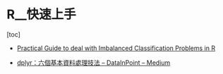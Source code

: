 # R__快速上手

[toc]
<!-- toc --> 


- [Practical Guide to deal with Imbalanced Classification Problems in R](https://www.analyticsvidhya.com/blog/2016/03/practical-guide-deal-imbalanced-classification-problems/)

- [dplyr：六個基本資料處理技法 – DataInPoint – Medium](https://medium.com/datainpoint/dplyr-%E5%85%AD%E5%80%8B%E5%9F%BA%E6%9C%AC%E8%B3%87%E6%96%99%E8%99%95%E7%90%86%E6%8A%80%E6%B3%95-d6cf16606fd0)

